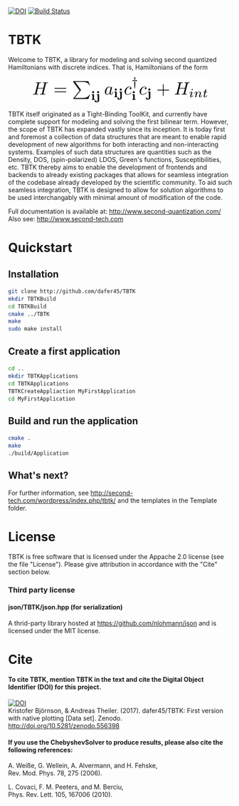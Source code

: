 [![DOI](https://zenodo.org/badge/50950512.svg)](https://zenodo.org/badge/latestdoi/50950512)
[![Build Status](https://travis-ci.org/dafer45/TBTK.svg?branch=master)](https://travis-ci.org/dafer45/TBTK)

# TBTK
Welcome to TBTK, a library for modeling and solving second quantized Hamiltonians with discrete indices.
That is, Hamiltonians of the form  
<p align="center"><img src="doc/Hamiltonian.png" /></p>  
TBTK itself originated as a Tight-Binding ToolKit, and currently have complete support for modeling and solving the first bilinear term.
However, the scope of TBTK has expanded vastly since its inception.
It is today first and foremost a collection of data structures that are meant to enable rapid development of new algorithms for both interacting and non-interacting systems.
Examples of such data structures are quantities such as the Density, DOS, (spin-polarized) LDOS, Green's functions, Susceptibilities, etc.
TBTK thereby aims to enable the development of frontends and backends to already existing packages that allows for seamless integration of the codebase already developed by the scientific community.
To aid such seamless integration, TBTK is designed to allow for solution algorithms to be used interchangably with minimal amount of modification of the code.

Full documentation is available at:  http://www.second-quantization.com/  
Also see: http://www.second-tech.com

# Quickstart
## Installation
```bash
git clone http://github.com/dafer45/TBTK
mkdir TBTKBuild
cd TBTKBuild
cmake ../TBTK
make
sudo make install
```

## Create a first application
```bash
cd ..
mkdir TBTKApplications
cd TBTKApplications
TBTKCreateAppliaction MyFirstApplication
cd MyFirstApplication
```

## Build and run the application
```bash
cmake .
make
./build/Application
```

## What's next?
For further information, see http://second-tech.com/wordpress/index.php/tbtk/ and the templates in the Template folder.


# License
TBTK is free software that is licensed under the Appache 2.0 license (see the file
"License").  Please give attribution in accordance with the "Cite" section below.

### Third party license
#### json/TBTK/json.hpp (for serialization)
A thrid-party library hosted at https://github.com/nlohmann/json and is licensed under
the MIT license.


# Cite
#### To cite TBTK, mention TBTK in the text and cite the Digital Object Identifier (DOI) for this project.
[![DOI](https://zenodo.org/badge/50950512.svg)](https://zenodo.org/badge/latestdoi/50950512)  
Kristofer Björnson, & Andreas Theiler. (2017). dafer45/TBTK: First version with
native plotting [Data set]. Zenodo. http://doi.org/10.5281/zenodo.556398

#### If you use the ChebyshevSolver to produce results, please also cite the following references:
A. Weiße, G. Wellein, A. Alvermann, and H. Fehske,  
Rev. Mod. Phys. 78, 275 (2006).

L. Covaci, F. M. Peeters, and M. Berciu,  
Phys. Rev. Lett. 105, 167006 (2010).
